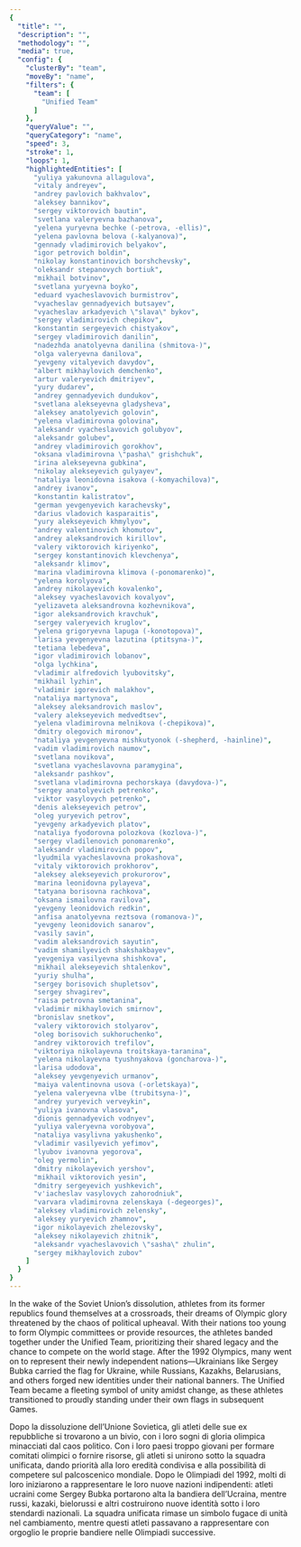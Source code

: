 ```yaml
---
{
  "title": "",
  "description": "",
  "methodology": "",
  "media": true,
  "config": {
    "clusterBy": "team",
    "moveBy": "name",
    "filters": {
      "team": [
        "Unified Team"
      ]
    },
    "queryValue": "",
    "queryCategory": "name",
    "speed": 3,
    "stroke": 1,
    "loops": 1,
    "highlightedEntities": [
      "yuliya yakunovna allagulova",
      "vitaly andreyev",
      "andrey pavlovich bakhvalov",
      "aleksey bannikov",
      "sergey viktorovich bautin",
      "svetlana valeryevna bazhanova",
      "yelena yuryevna bechke (-petrova, -ellis)",
      "yelena pavlovna belova (-kalyanova)",
      "gennady vladimirovich belyakov",
      "igor petrovich boldin",
      "nikolay konstantinovich borshchevsky",
      "oleksandr stepanovych bortiuk",
      "mikhail botvinov",
      "svetlana yuryevna boyko",
      "eduard vyacheslavovich burmistrov",
      "vyacheslav gennadyevich butsayev",
      "vyacheslav arkadyevich \"slava\" bykov",
      "sergey vladimirovich chepikov",
      "konstantin sergeyevich chistyakov",
      "sergey vladimirovich danilin",
      "nadezhda anatolyevna danilina (shmitova-)",
      "olga valeryevna danilova",
      "yevgeny vitalyevich davydov",
      "albert mikhaylovich demchenko",
      "artur valeryevich dmitriyev",
      "yury dudarev",
      "andrey gennadyevich dundukov",
      "svetlana alekseyevna gladysheva",
      "aleksey anatolyevich golovin",
      "yelena vladimirovna golovina",
      "aleksandr vyacheslavovich golubyov",
      "aleksandr golubev",
      "andrey vladimirovich gorokhov",
      "oksana vladimirovna \"pasha\" grishchuk",
      "irina alekseyevna gubkina",
      "nikolay alekseyevich gulyayev",
      "nataliya leonidovna isakova (-komyachilova)",
      "andrey ivanov",
      "konstantin kalistratov",
      "german yevgenyevich karachevsky",
      "darius vladovich kasparaitis",
      "yury alekseyevich khmylyov",
      "andrey valentinovich khomutov",
      "andrey aleksandrovich kirillov",
      "valery viktorovich kiriyenko",
      "sergey konstantinovich klevchenya",
      "aleksandr klimov",
      "marina vladimirovna klimova (-ponomarenko)",
      "yelena korolyova",
      "andrey nikolayevich kovalenko",
      "aleksey vyacheslavovich kovalyov",
      "yelizaveta aleksandrovna kozhevnikova",
      "igor aleksandrovich kravchuk",
      "sergey valeryevich kruglov",
      "yelena grigoryevna lapuga (-konotopova)",
      "larisa yevgenyevna lazutina (ptitsyna-)",
      "tetiana lebedeva",
      "igor vladimirovich lobanov",
      "olga lychkina",
      "vladimir alfredovich lyubovitsky",
      "mikhail lyzhin",
      "vladimir igorevich malakhov",
      "nataliya martynova",
      "aleksey aleksandrovich maslov",
      "valery alekseyevich medvedtsev",
      "yelena vladimirovna melnikova (-chepikova)",
      "dmitry olegovich mironov",
      "nataliya yevgenyevna mishkutyonok (-shepherd, -hainline)",
      "vadim vladimirovich naumov",
      "svetlana novikova",
      "svetlana vyacheslavovna paramygina",
      "aleksandr pashkov",
      "svetlana vladimirovna pechorskaya (davydova-)",
      "sergey anatolyevich petrenko",
      "viktor vasylovych petrenko",
      "denis alekseyevich petrov",
      "oleg yuryevich petrov",
      "yevgeny arkadyevich platov",
      "nataliya fyodorovna polozkova (kozlova-)",
      "sergey vladilenovich ponomarenko",
      "aleksandr vladimirovich popov",
      "lyudmila vyacheslavovna prokashova",
      "vitaly viktorovich prokhorov",
      "aleksey alekseyevich prokurorov",
      "marina leonidovna pylayeva",
      "tatyana borisovna rachkova",
      "oksana ismailovna ravilova",
      "yevgeny leonidovich redkin",
      "anfisa anatolyevna reztsova (romanova-)",
      "yevgeny leonidovich sanarov",
      "vasily savin",
      "vadim aleksandrovich sayutin",
      "vadim shamilyevich shakshakbayev",
      "yevgeniya vasilyevna shishkova",
      "mikhail alekseyevich shtalenkov",
      "yuriy shulha",
      "sergey borisovich shupletsov",
      "sergey shvagirev",
      "raisa petrovna smetanina",
      "vladimir mikhaylovich smirnov",
      "bronislav snetkov",
      "valery viktorovich stolyarov",
      "oleg borisovich sukhoruchenko",
      "andrey viktorovich trefilov",
      "viktoriya nikolayevna troitskaya-taranina",
      "yelena nikolayevna tyushnyakova (goncharova-)",
      "larisa udodova",
      "aleksey yevgenyevich urmanov",
      "maiya valentinovna usova (-orletskaya)",
      "yelena valeryevna vlbe (trubitsyna-)",
      "andrey yuryevich verveykin",
      "yuliya ivanovna vlasova",
      "dionis gennadyevich vodnyev",
      "yuliya valeryevna vorobyova",
      "nataliya vasylivna yakushenko",
      "vladimir vasilyevich yefimov",
      "lyubov ivanovna yegorova",
      "oleg yermolin",
      "dmitry nikolayevich yershov",
      "mikhail viktorovich yesin",
      "dmitry sergeyevich yushkevich",
      "v'iacheslav vasylovych zahorodniuk",
      "varvara vladimirovna zelenskaya (-degeorges)",
      "aleksey vladimirovich zelensky",
      "aleksey yuryevich zhamnov",
      "igor nikolayevich zhelezovsky",
      "aleksey nikolayevich zhitnik",
      "aleksandr vyacheslavovich \"sasha\" zhulin",
      "sergey mikhaylovich zubov"
    ]
  }
}
---
```

In the wake of the Soviet Union’s dissolution, athletes from its former republics found themselves at a crossroads, their dreams of Olympic glory threatened by the chaos of political upheaval. With their nations too young to form Olympic committees or provide resources, the athletes banded together under the Unified Team, prioritizing their shared legacy and the chance to compete on the world stage. After the 1992 Olympics, many went on to represent their newly independent nations—Ukrainians like Sergey Bubka carried the flag for Ukraine, while Russians, Kazakhs, Belarusians, and others forged new identities under their national banners. The Unified Team became a fleeting symbol of unity amidst change, as these athletes transitioned to proudly standing under their own flags in subsequent Games.

Dopo la dissoluzione dell’Unione Sovietica, gli atleti delle sue ex repubbliche si trovarono a un bivio, con i loro sogni di gloria olimpica minacciati dal caos politico. Con i loro paesi troppo giovani per formare comitati olimpici o fornire risorse, gli atleti si unirono sotto la squadra unificata, dando priorità alla loro eredità condivisa e alla possibilità di competere sul palcoscenico mondiale. Dopo le Olimpiadi del 1992, molti di loro iniziarono a rappresentare le loro nuove nazioni indipendenti: atleti ucraini come Sergey Bubka portarono alta la bandiera dell’Ucraina, mentre russi, kazaki, bielorussi e altri costruirono nuove identità sotto i loro stendardi nazionali. La squadra unificata rimase un simbolo fugace di unità nel cambiamento, mentre questi atleti passavano a rappresentare con orgoglio le proprie bandiere nelle Olimpiadi successive.
